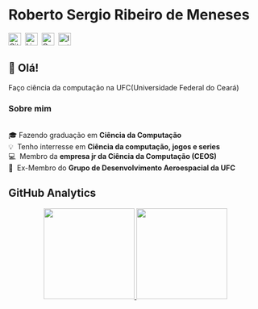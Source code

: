 # Roberto Sergio Ribeiro de Meneses
<a href="https://www.github.com/RobertoSergio" target="_blank"><img src="https://img.shields.io/badge/GitHub-100000?style=flat&logo=github&logoColor=white" alt="GitHub Badge" height="25"></a>&nbsp;
<a href="https://www.linkedin.com/in/robertosrmeneses" target="_blank"><img src="https://img.shields.io/badge/Linkedin-0077B5?style=flat&logo=linkedin&logoColor=white" alt="LinkedIn Badge" height="25"></a>&nbsp;
<a href="mailto:robertomeneses12513321@gmail.com" target="_blank"><img src="https://img.shields.io/badge/Gmail-D14836?style=flat&logo=gmail&logoColor=white" alt="Gmail Badge" height="25"></a>&nbsp;
<a href="https://www.instagram.com/roberto_sergio21" target="_blank"><img src="https://img.shields.io/badge/Instagram-E4405F?style=flat&logo=instagram&logoColor=white" alt="Instagram Badge" height="25"></a>&nbsp;
## 👋 Olá!

Faço ciência da computação na UFC(Universidade Federal do Ceará)

### Sobre mim
<br/>🎓&nbsp;Fazendo graduação em **Ciência da Computação**
<br/>💡&nbsp; Tenho interresse em **Ciência da computação, jogos e series**
<br/>💻&nbsp; Membro da **empresa jr da Ciência da Computação (CEOS)**
<br/>🚀&nbsp; Ex-Membro do **Grupo de Desenvolvimento Aeroespacial da UFC**

## GitHub Analytics

<p align="center">
  <a href="https://github.com/RobertoSergio">
    <img height="180em" src="https://github-readme-stats.vercel.app/api?username=RobertoSergio&theme=dracula&show_icons=true&include_all_commits=true&count_private=true">
    <img height="180em" src="https://github-readme-stats.vercel.app/api/top-langs/?username=RobertoSergio&theme=dracula&layout=compact&langs_count=5">
  </a>
</p>
